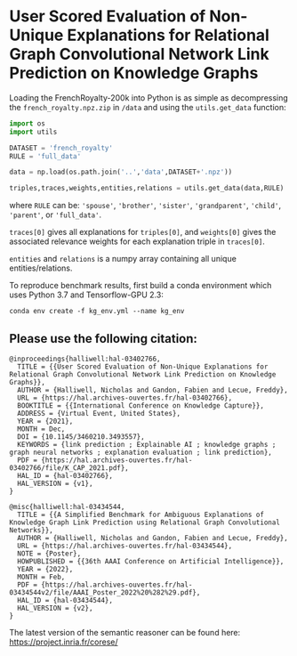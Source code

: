 # User Scored Evaluation of Non-Unique Explanations for Relational Graph Convolutional Network Link Prediction on Knowledge Graphs

Loading the FrenchRoyalty-200k into Python is as simple as decompressing the `french_royalty.npz.zip` in `/data` and using the `utils.get_data` function:

```python
import os
import utils

DATASET = 'french_royalty'
RULE = 'full_data'

data = np.load(os.path.join('..','data',DATASET+'.npz'))

triples,traces,weights,entities,relations = utils.get_data(data,RULE)
```
where `RULE` can be: `'spouse'`, `'brother'`, `'sister'`, `'grandparent'`, `'child'`, `'parent'`, or `'full_data'`. 

`traces[0]` gives all explanations for `triples[0]`, and `weights[0]` gives the associated relevance weights for each explanation triple in `traces[0]`. 

`entities` and `relations` is a numpy array containing all unique entities/relations. 

To reproduce benchmark results, first build a conda environment which uses Python 3.7 and Tensorflow-GPU 2.3:
```
conda env create -f kg_env.yml --name kg_env
```

## Please use the following citation: 
```
@inproceedings{halliwell:hal-03402766,
  TITLE = {{User Scored Evaluation of Non-Unique Explanations for Relational Graph Convolutional Network Link Prediction on Knowledge Graphs}},
  AUTHOR = {Halliwell, Nicholas and Gandon, Fabien and Lecue, Freddy},
  URL = {https://hal.archives-ouvertes.fr/hal-03402766},
  BOOKTITLE = {{International Conference on Knowledge Capture}},
  ADDRESS = {Virtual Event, United States},
  YEAR = {2021},
  MONTH = Dec,
  DOI = {10.1145/3460210.3493557},
  KEYWORDS = {link prediction ; Explainable AI ; knowledge graphs ; graph neural networks ; explanation evaluation ; link prediction},
  PDF = {https://hal.archives-ouvertes.fr/hal-03402766/file/K_CAP_2021.pdf},
  HAL_ID = {hal-03402766},
  HAL_VERSION = {v1},
}

@misc{halliwell:hal-03434544,
  TITLE = {{A Simplified Benchmark for Ambiguous Explanations of Knowledge Graph Link Prediction using Relational Graph Convolutional Networks}},
  AUTHOR = {Halliwell, Nicholas and Gandon, Fabien and Lecue, Freddy},
  URL = {https://hal.archives-ouvertes.fr/hal-03434544},
  NOTE = {Poster},
  HOWPUBLISHED = {{36th AAAI Conference on Artificial Intelligence}},
  YEAR = {2022},
  MONTH = Feb,
  PDF = {https://hal.archives-ouvertes.fr/hal-03434544v2/file/AAAI_Poster_2022%20%282%29.pdf},
  HAL_ID = {hal-03434544},
  HAL_VERSION = {v2},
}
```

The latest version of the semantic reasoner can be found here: <https://project.inria.fr/corese/>

